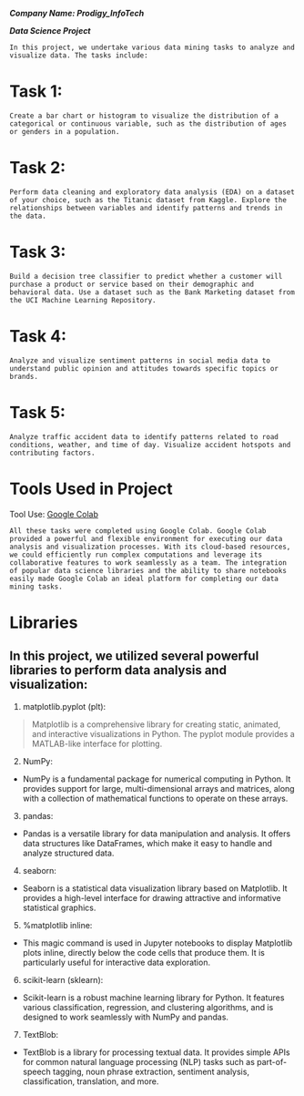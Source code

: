 _**Company Name: Prodigy_InfoTech**_

_**Data Science Project**_

```
In this project, we undertake various data mining tasks to analyze and visualize data. The tasks include:
```

# Task 1:
```
Create a bar chart or histogram to visualize the distribution of a categorical or continuous variable, such as the distribution of ages or genders in a population.
```
# Task 2:
```
Perform data cleaning and exploratory data analysis (EDA) on a dataset of your choice, such as the Titanic dataset from Kaggle. Explore the relationships between variables and identify patterns and trends in the data.
```
# Task 3:
```
Build a decision tree classifier to predict whether a customer will purchase a product or service based on their demographic and behavioral data. Use a dataset such as the Bank Marketing dataset from the UCI Machine Learning Repository.
```
# Task 4:
```
Analyze and visualize sentiment patterns in social media data to understand public opinion and attitudes towards specific topics or brands.
```
# Task 5:
```
Analyze traffic accident data to identify patterns related to road conditions, weather, and time of day. Visualize accident hotspots and contributing factors.
```

# Tools Used in Project
Tool Use: [Google Colab](https://colab.research.google.com)
```
All these tasks were completed using Google Colab. Google Colab provided a powerful and flexible environment for executing our data analysis and visualization processes. With its cloud-based resources, we could efficiently run complex computations and leverage its collaborative features to work seamlessly as a team. The integration of popular data science libraries and the ability to share notebooks easily made Google Colab an ideal platform for completing our data mining tasks.
```

# Libraries
## In this project, we utilized several powerful libraries to perform data analysis and visualization:
1. matplotlib.pyplot (plt):
> Matplotlib is a comprehensive library for creating static, animated, and interactive visualizations in Python. The pyplot module provides a MATLAB-like interface for plotting.

2. NumPy:
- NumPy is a fundamental package for numerical computing in Python. It provides support for large, multi-dimensional arrays and matrices, along with a collection of mathematical functions to operate on these arrays.

3. pandas:
- Pandas is a versatile library for data manipulation and analysis. It offers data structures like DataFrames, which make it easy to handle and analyze structured data.

4. seaborn:
- Seaborn is a statistical data visualization library based on Matplotlib. It provides a high-level interface for drawing attractive and informative statistical graphics.

5. %matplotlib inline:
- This magic command is used in Jupyter notebooks to display Matplotlib plots inline, directly below the code cells that produce them. It is particularly useful for interactive data exploration.

6. scikit-learn (sklearn):
- Scikit-learn is a robust machine learning library for Python. It features various classification, regression, and clustering algorithms, and is designed to work seamlessly with NumPy and pandas.

7. TextBlob:
- TextBlob is a library for processing textual data. It provides simple APIs for common natural language processing (NLP) tasks such as part-of-speech tagging, noun phrase extraction, sentiment analysis, classification, translation, and more.
